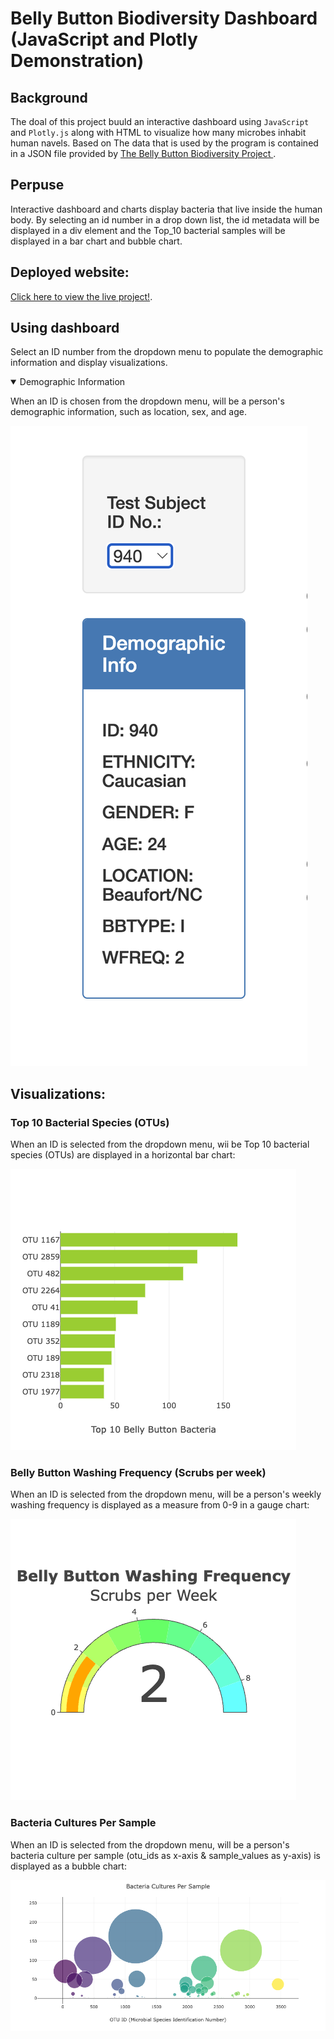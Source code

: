 
<h1> Belly Button Biodiversity Dashboard <br> (JavaScript and Plotly Demonstration)</h1>

## Background

The doal of this project buuld an interactive dashboard  using `JavaScript` and `Plotly.js` along with HTML to visualize how many microbes inhabit human navels.  Based on The data that is used by the program is contained in a JSON file provided by   <a href="http://robdunnlab.com/projects/belly-button-biodiversity"> The Belly Button Biodiversity Project </a>. 
## Perpuse
Interactive dashboard and charts display bacteria that live inside the human body. By selecting an id number in a drop down list, the id metadata will be displayed in a div element and the Top_10 bacterial samples will be displayed in a bar chart and bubble chart. 

## Deployed website:
[Click here to view the live project!](https://ib2ms.github.io/belly-button-challenge/).



## Using dashboard
Select an ID number from the dropdown menu to populate the demographic information and display visualizations.

<details open>

<summary>Demographic Information</summary>

When an ID is chosen from the dropdown menu, will be a  person's demographic information, such as location, sex, and age.

![Images/dropmenu.png](Images/dropmenu.png)
</details>

## Visualizations:


### Top 10 Bacterial Species (OTUs)

When an ID is selected from the dropdown menu, wii be  Top 10 bacterial species (OTUs) are displayed in a horizontal bar chart:

![Images/barchart.png](Images/barchart.png)

### Belly Button Washing Frequency (Scrubs per week)

When an ID is selected from the dropdown menu, will be a person's weekly washing frequency is displayed as a measure from 0-9 in a gauge chart:

![Images/gouge.png](Images/gouge.png)

### Bacteria Cultures Per Sample

When an ID is selected from the dropdown menu, will be a  person's bacteria culture per sample (otu_ids as x-axis & sample_values as y-axis) is displayed as a bubble chart:

![Images/bubbles.png](Images/bubbles.png)

